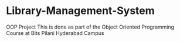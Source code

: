 # Library-Management-System
OOP Project
This is done as part of the Object Oriented Programming Course at Bits Pilani Hyderabad Campus
